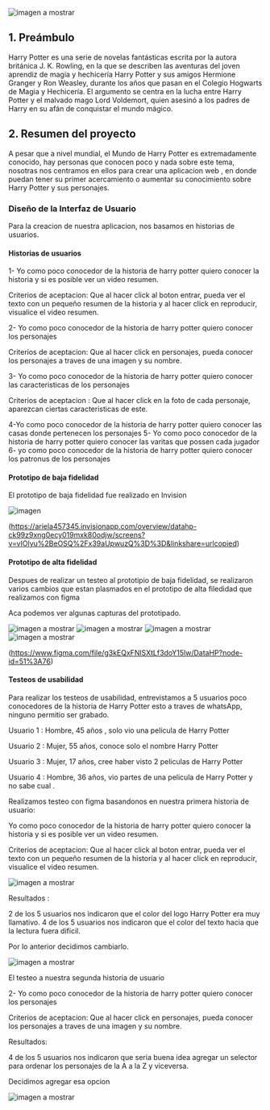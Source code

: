 ![imagen a mostrar](/src/imagenes_readme/inicioreadme.jpg)

## 1. Preámbulo

Harry Potter es una serie de novelas fantásticas escrita por la autora británica J. K.
Rowling, en la que se describen las aventuras del joven aprendiz de magia y hechicería
Harry Potter y sus amigos Hermione Granger y Ron Weasley, durante los años que pasan
en el Colegio Hogwarts de Magia y Hechicería. El argumento se centra en la lucha entre
Harry Potter y el malvado mago Lord Voldemort, quien asesinó a los padres de Harry en
su afán de conquistar el mundo mágico.


## 2. Resumen del proyecto
A pesar que a nivel mundial, el Mundo de Harry Potter es extremadamente conocido,
hay personas que conocen poco y nada sobre este tema, nosotras nos centramos en ellos para
crear una aplicacion web , en donde puedan tener su primer acercamiento o aumentar
su conocimiento sobre Harry Potter y sus personajes.

### Diseño de la Interfaz de Usuario
Para la creacion de nuestra aplicacion, nos basamos en historias de usuarios.


#### Historias de usuarios
1- Yo como poco conocedor de la historia de harry potter quiero conocer la historia y si es posible ver un video resumen.

Criterios de aceptacion:
Que al hacer click al boton entrar, pueda ver el texto con un pequeño resumen de la historia y al hacer click
en reproducir, visualice el video resumen.

2- Yo como poco conocedor de la historia de harry potter quiero conocer los personajes

Criterios de aceptacion:
Que al hacer click en personajes, pueda conocer los personajes a traves de una imagen y su  nombre.

3- Yo como poco conocedor de la historia de harry potter quiero conocer las caracteristicas de los personajes

Criterios de aceptacion :
Que al hacer click en la foto de cada personaje, aparezcan ciertas caracteristicas de este.

4-Yo como poco conocedor de la historia de harry potter quiero conocer las casas donde pertenecen los personajes
5- Yo como poco conocedor de la historia de harry potter quiero conocer las varitas que possen cada jugador
6- yo como poco conocedor de la historia de harry potter quiero conocer los patronus de los personajes


#### Prototipo de baja fidelidad

El prototipo de baja fidelidad fue realizado en Invision

![imagen](/src/imagenes_readme/prototipadobaja.jpg)


(https://ariela457345.invisionapp.com/overview/datahp-ck99z9xng0ecy019mxk80odjw/screens?v=vIOlyu%2BeOSQ%2Fx39aUpwuzQ%3D%3D&linkshare=urlcopied)


#### Prototipo de alta fidelidad

Despues de realizar un testeo al prototipio de baja fidelidad, se realizaron varios cambios que
estan plasmados en el prototipo de alta filedidad que realizamos con figma

Aca podemos ver algunas capturas del prototipado.

![imagen a mostrar](/src/imagenes_readme/alta1.jpg)
![imagen a mostrar](/src/imagenes_readme/alta2.jpg)
![imagen a mostrar](/src/imagenes_readme/alta3.jpg)
![imagen a mostrar](/src/imagenes_readme/alta4.jpg)

(https://www.figma.com/file/g3kEQxFNlSXtLf3doY15lw/DataHP?node-id=51%3A76)

#### Testeos de usabilidad

Para realizar los testeos de usabilidad, entrevistamos a 5 usuarios poco conocedores de la historia de Harry Potter esto a traves de whatsApp,
ninguno permitio ser grabado.

Usuario 1 : Hombre, 45 años , solo vio una pelicula de Harry Potter

Usuario 2 : Mujer, 55 años, conoce solo el  nombre Harry Potter

Usuario 3 : Mujer, 17 años, cree haber visto 2 peliculas de Harry Potter

Usuario 4 : Hombre, 36 años, vio partes de una pelicula de Harry Potter y no sabe cual .

Realizamos testeo con figma basandonos en nuestra primera historia de usuario:

Yo como poco conocedor de la historia de harry potter quiero conocer la historia y si es posible ver un video resumen.

Criterios de aceptacion:
Que al hacer click al boton entrar, pueda ver el texto con un pequeño resumen de la historia y al hacer click
en reproducir, visualice el video resumen.

![imagen a mostrar](/src/imagenes_readme/alta2.jpg)

Resultados :

2 de los 5 usuarios nos indicaron que el color del logo Harry Potter era muy llamativo.
4 de los 5 usuarios nos indicaron que el color del texto hacia que la lectura fuera dificil.

Por lo anterior decidimos cambiarlo.

![imagen a mostrar](/src/imagenes_readme/capturapag2.jpg)

El testeo a nuestra segunda historia de usuario

2- Yo como poco conocedor de la historia de harry potter quiero conocer los personajes

Criterios de aceptacion:
Que al hacer click en personajes, pueda conocer los personajes a traves de una imagen y su  nombre.

Resultados:

4 de los 5 usuarios nos indicaron que seria buena idea agregar un selector para ordenar los personajes de la A a la Z y viceversa.

Decidimos agregar esa opcion

![imagen a mostrar](/src/imagenes_readme/ordenazza.jpg)
